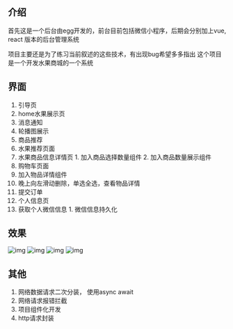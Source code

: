 ## 介绍
首先这是一个后台由egg开发的，前台目前包括微信小程序，后期会分别加上vue, react 版本的后台管理系统

项目主要还是为了练习当前叙述的这些技术，有出现bug希望多多指出
这个项目是一个开发水果商城的一个系统

## 界面
1. 引导页
2. home水果展示页
  1. 消息通知
  2. 轮播图展示
  3. 商品推荐
3. 水果推荐页面
  1. 水果商品信息详情页
    1. 加入商品选择数量组件
    2. 加入商品数量展示组件
4. 购物车页面
  1. 加入物品详情组件
  2. 晚上向左滑动删除，单选全选，查看物品详情
  3. 提交订单
5. 个人信息页
  1. 获取个人微信信息
    1. 微信信息持久化
    
## 效果
![img](https://github.com/luohengheng/wx_lwh_fruit/tree/master/images/gif/1.gif)
![img](https://github.com/luohengheng/wx_lwh_fruit/tree/master/images/gif/2.gif)
![img](https://github.com/luohengheng/wx_lwh_fruit/tree/master/images/gif/3.gif)
![img](https://github.com/luohengheng/wx_lwh_fruit/tree/master/images/gif/4.gif)

## 其他
1. 网络数据请求二次分装， 使用async await
2. 网络请求报错拦截
3. 项目组件化开发
4. http请求封装
